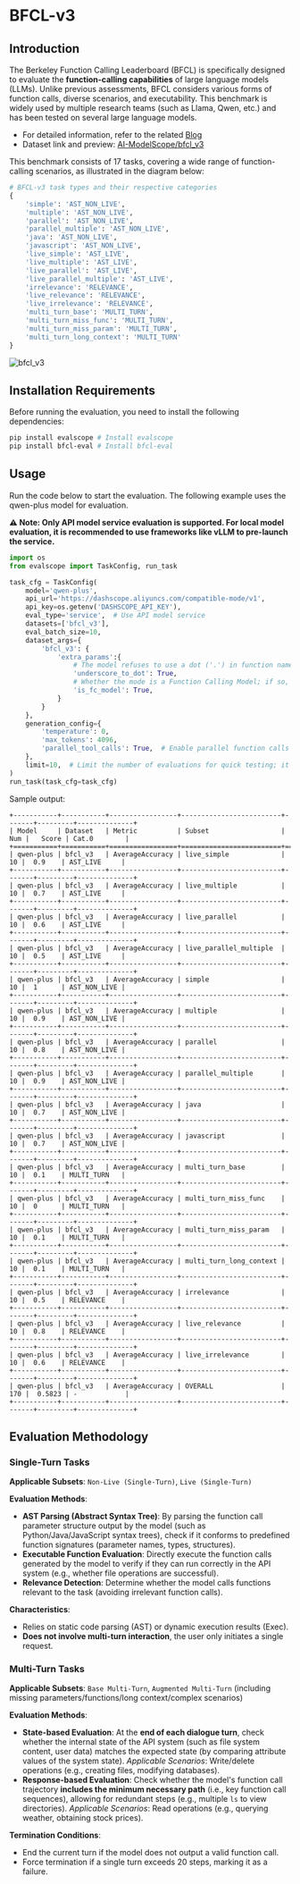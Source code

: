 # BFCL-v3

## Introduction

The Berkeley Function Calling Leaderboard (BFCL) is specifically designed to evaluate the **function-calling capabilities** of large language models (LLMs). Unlike previous assessments, BFCL considers various forms of function calls, diverse scenarios, and executability. This benchmark is widely used by multiple research teams (such as Llama, Qwen, etc.) and has been tested on several large language models.

- For detailed information, refer to the related [Blog](https://gorilla.cs.berkeley.edu/blogs/13_bfcl_v3_multi_turn.html)
- Dataset link and preview: [AI-ModelScope/bfcl_v3](https://modelscope.cn/datasets/AI-ModelScope/bfcl_v3/summary)

This benchmark consists of 17 tasks, covering a wide range of function-calling scenarios, as illustrated in the diagram below:

```python
# BFCL-v3 task types and their respective categories
{
    'simple': 'AST_NON_LIVE',
    'multiple': 'AST_NON_LIVE',
    'parallel': 'AST_NON_LIVE',
    'parallel_multiple': 'AST_NON_LIVE',
    'java': 'AST_NON_LIVE',
    'javascript': 'AST_NON_LIVE',
    'live_simple': 'AST_LIVE',
    'live_multiple': 'AST_LIVE',
    'live_parallel': 'AST_LIVE',
    'live_parallel_multiple': 'AST_LIVE',
    'irrelevance': 'RELEVANCE',
    'live_relevance': 'RELEVANCE',
    'live_irrelevance': 'RELEVANCE',
    'multi_turn_base': 'MULTI_TURN',
    'multi_turn_miss_func': 'MULTI_TURN',
    'multi_turn_miss_param': 'MULTI_TURN',
    'multi_turn_long_context': 'MULTI_TURN'
}
```

![bfcl_v3](https://sail-moe.oss-cn-hangzhou.aliyuncs.com/yunlin/images/evalscope/doc/bfcl_v3.jpg)

## Installation Requirements

Before running the evaluation, you need to install the following dependencies:

```bash
pip install evalscope # Install evalscope
pip install bfcl-eval # Install bfcl-eval
```

## Usage

Run the code below to start the evaluation. The following example uses the qwen-plus model for evaluation.

**⚠️ Note: Only API model service evaluation is supported. For local model evaluation, it is recommended to use frameworks like vLLM to pre-launch the service.**

```python
import os
from evalscope import TaskConfig, run_task

task_cfg = TaskConfig(
    model='qwen-plus',
    api_url='https://dashscope.aliyuncs.com/compatible-mode/v1',
    api_key=os.getenv('DASHSCOPE_API_KEY'),
    eval_type='service',  # Use API model service
    datasets=['bfcl_v3'],
    eval_batch_size=10,
    dataset_args={
        'bfcl_v3': {
            'extra_params':{
                # The model refuses to use a dot ('.') in function names; set this to automatically convert dots to underscores during evaluation.
                'underscore_to_dot': True,
                # Whether the mode is a Function Calling Model; if so, function calling-related configurations will be enabled; otherwise, prompts will be used to bypass function calling.
                'is_fc_model': True,
            }
        }
    },
    generation_config={
        'temperature': 0,
        'max_tokens': 4096,
        'parallel_tool_calls': True,  # Enable parallel function calls
    },
    limit=10,  # Limit the number of evaluations for quick testing; it is recommended to remove this for formal evaluations
)
run_task(task_cfg=task_cfg)
```

Sample output:

```text
+-----------+-----------+-----------------+-------------------------+-------+---------+--------------+
| Model     | Dataset   | Metric          | Subset                  |   Num |   Score | Cat.0        |
+===========+===========+=================+=========================+=======+=========+==============+
| qwen-plus | bfcl_v3   | AverageAccuracy | live_simple             |    10 |  0.9    | AST_LIVE     |
+-----------+-----------+-----------------+-------------------------+-------+---------+--------------+
| qwen-plus | bfcl_v3   | AverageAccuracy | live_multiple           |    10 |  0.7    | AST_LIVE     |
+-----------+-----------+-----------------+-------------------------+-------+---------+--------------+
| qwen-plus | bfcl_v3   | AverageAccuracy | live_parallel           |    10 |  0.6    | AST_LIVE     |
+-----------+-----------+-----------------+-------------------------+-------+---------+--------------+
| qwen-plus | bfcl_v3   | AverageAccuracy | live_parallel_multiple  |    10 |  0.5    | AST_LIVE     |
+-----------+-----------+-----------------+-------------------------+-------+---------+--------------+
| qwen-plus | bfcl_v3   | AverageAccuracy | simple                  |    10 |  1      | AST_NON_LIVE |
+-----------+-----------+-----------------+-------------------------+-------+---------+--------------+
| qwen-plus | bfcl_v3   | AverageAccuracy | multiple                |    10 |  0.9    | AST_NON_LIVE |
+-----------+-----------+-----------------+-------------------------+-------+---------+--------------+
| qwen-plus | bfcl_v3   | AverageAccuracy | parallel                |    10 |  0.8    | AST_NON_LIVE |
+-----------+-----------+-----------------+-------------------------+-------+---------+--------------+
| qwen-plus | bfcl_v3   | AverageAccuracy | parallel_multiple       |    10 |  0.9    | AST_NON_LIVE |
+-----------+-----------+-----------------+-------------------------+-------+---------+--------------+
| qwen-plus | bfcl_v3   | AverageAccuracy | java                    |    10 |  0.7    | AST_NON_LIVE |
+-----------+-----------+-----------------+-------------------------+-------+---------+--------------+
| qwen-plus | bfcl_v3   | AverageAccuracy | javascript              |    10 |  0.7    | AST_NON_LIVE |
+-----------+-----------+-----------------+-------------------------+-------+---------+--------------+
| qwen-plus | bfcl_v3   | AverageAccuracy | multi_turn_base         |    10 |  0.1    | MULTI_TURN   |
+-----------+-----------+-----------------+-------------------------+-------+---------+--------------+
| qwen-plus | bfcl_v3   | AverageAccuracy | multi_turn_miss_func    |    10 |  0      | MULTI_TURN   |
+-----------+-----------+-----------------+-------------------------+-------+---------+--------------+
| qwen-plus | bfcl_v3   | AverageAccuracy | multi_turn_miss_param   |    10 |  0.1    | MULTI_TURN   |
+-----------+-----------+-----------------+-------------------------+-------+---------+--------------+
| qwen-plus | bfcl_v3   | AverageAccuracy | multi_turn_long_context |    10 |  0.1    | MULTI_TURN   |
+-----------+-----------+-----------------+-------------------------+-------+---------+--------------+
| qwen-plus | bfcl_v3   | AverageAccuracy | irrelevance             |    10 |  0.5    | RELEVANCE    |
+-----------+-----------+-----------------+-------------------------+-------+---------+--------------+
| qwen-plus | bfcl_v3   | AverageAccuracy | live_relevance          |    10 |  0.8    | RELEVANCE    |
+-----------+-----------+-----------------+-------------------------+-------+---------+--------------+
| qwen-plus | bfcl_v3   | AverageAccuracy | live_irrelevance        |    10 |  0.6    | RELEVANCE    |
+-----------+-----------+-----------------+-------------------------+-------+---------+--------------+
| qwen-plus | bfcl_v3   | AverageAccuracy | OVERALL                 |   170 |  0.5823 | -            |
+-----------+-----------+-----------------+-------------------------+-------+---------+--------------+ 
```

## Evaluation Methodology

### Single-Turn Tasks

**Applicable Subsets**: `Non-Live (Single-Turn)`, `Live (Single-Turn)`

**Evaluation Methods**:

- **AST Parsing (Abstract Syntax Tree)**: By parsing the function call parameter structure output by the model (such as Python/Java/JavaScript syntax trees), check if it conforms to predefined function signatures (parameter names, types, structures).
- **Executable Function Evaluation**: Directly execute the function calls generated by the model to verify if they can run correctly in the API system (e.g., whether file operations are successful).
- **Relevance Detection**: Determine whether the model calls functions relevant to the task (avoiding irrelevant function calls).

**Characteristics**:

- Relies on static code parsing (AST) or dynamic execution results (Exec).
- **Does not involve multi-turn interaction**, the user only initiates a single request.

### Multi-Turn Tasks

**Applicable Subsets**: `Base Multi-Turn`, `Augmented Multi-Turn` (including missing parameters/functions/long context/complex scenarios)

**Evaluation Methods**:
- **State-based Evaluation**: At the **end of each dialogue turn**, check whether the internal state of the API system (such as file system content, user data) matches the expected state (by comparing attribute values of the system state). *Applicable Scenarios*: Write/delete operations (e.g., creating files, modifying databases).
- **Response-based Evaluation**: Check whether the model's function call trajectory **includes the minimum necessary path** (i.e., key function call sequences), allowing for redundant steps (e.g., multiple `ls` to view directories). *Applicable Scenarios*: Read operations (e.g., querying weather, obtaining stock prices).

**Termination Conditions**:
- End the current turn if the model does not output a valid function call.
- Force termination if a single turn exceeds 20 steps, marking it as a failure.